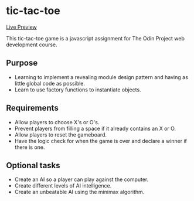 # tic-tac-toe
[Live Preview](https://joshzimmerman.github.io/tic-tac-toe/)

This tic-tac-toe game is a javascript assignment for The Odin Project web development course.

## Purpose
- Learning to implement a revealing module design pattern and having as little global code as possible.
- Learn to use factory functions to instantiate objects.

## Requirements
- Allow players to choose X's or O's.
- Prevent players from filling a space if it already contains an X or O.
- Allow players to reset the gameboard.
- Have the logic check for when the game is over and declare a winner if there is one.

## Optional tasks
- Create an AI so a player can play against the computer.
- Create different levels of AI intelligence.
- Create an unbeatable AI using the minimax algorithm.
